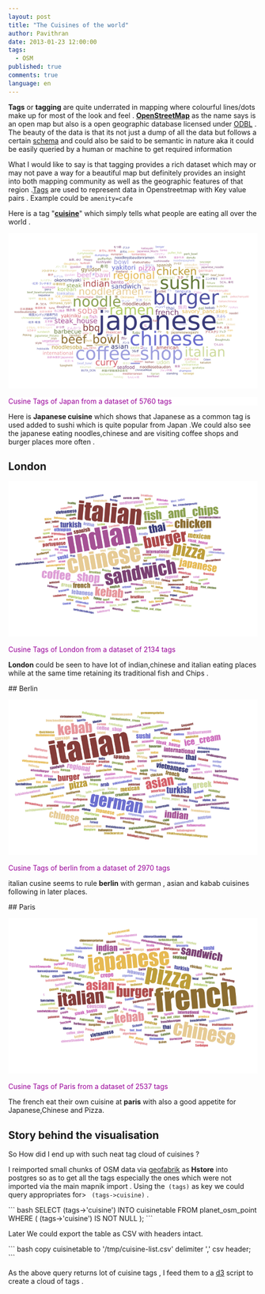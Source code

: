 ```yaml
---
layout: post
title: "The Cuisines of the world"
author: Pavithran
date: 2013-01-23 12:00:00
tags:
  - OSM
published: true
comments: true
language: en
---
```


<p><strong>Tags</strong> or <strong>tagging</strong> are quite underrated in mapping where colourful lines/dots make up for most of the look and feel  . <strong><a href="http://wiki.openstreetmap.org/wiki/Main_Page" alt="Open Street Map wiki">OpenStreetMap</a></strong> as the name says is an open map but  also is  a open geographic database licensed under <a href="http://wiki.openstreetmap.org/wiki/Open_Database_License" alt="Open Database License">ODBL</a> . The beauty of the data is that its not just a dump of all the data but follows a certain <a href="http://wiki.openstreetmap.org/wiki/API_v0.6" alt="OSM API">schema</a> and could also be said to be semantic in nature aka it could be easily queried by a human or machine to get required information </p>

<p>What I would like to say is that tagging provides a rich dataset which may or may not pave a way for a beautiful map but definitely provides an insight into both mapping community as well as the geographic features of that region .<a href="http://wiki.openstreetmap.org/wiki/Tag" alt="OSM Tag">Tags</a> are used to represent data in Openstreetmap with Key value pairs . Example could be <code>amenity=cafe</code>
</p>
<p>

Here is a tag "<strong><a href="http://wiki.openstreetmap.org/wiki/Cuisine" alt="OSM wiki cuisine Key">cuisine</a></strong>" which simply tells what people are eating all over the world .</p><p>
<a href="/media/2013/japan.png" target="_blank"><img src="/media/2013/japan-small.png" alt="Japanese cuisine tags"></a><br><div style="color:#990099;background:white">Cusine Tags of Japan from a dataset of 5760 tags</div> </p>
<p>
Here is <strong>Japanese cuisine</strong> which shows that Japanese as a common tag is used added to sushi which is quite popular from Japan .We could also see the japanese eating noodles,chinese and are visiting coffee shops and burger places more often .
</p>

<!-- more -->

## London
<p><a href="/media/2013/london.png" target="_blank"><img src="/media/2013/london-small.png" alt="London cuisine tags"></a><div style="color:#990099">Cusine Tags of London from a dataset of 2134 tags</div></p>
<p>
<strong>London</strong> could be seen to have lot of indian,chinese and italian  eating places while at the same time retaining its traditional fish and Chips .
</p>
## Berlin
<p><a href="/media/2013/berlin.png" target="_blank"><img src="/media/2013/berlin-small.png" alt="Berlin cuisine tags"></a><div style="color:#990099">Cusine Tags of berlin from a dataset of 2970 tags</div></p><p>
italian cusine seems to rule <strong>berlin</strong> with german , asian and kabab cuisines following in later places.</p>
## Paris
<p><a href="/media/2013/paris.png" target="_blank"><img src="/media/2013/paris-small.png" alt=" Paris cuisine tags"></a><div style="color:#990099">Cusine Tags of Paris from a dataset of 2537 tags</div></p>

<p>The french eat their own cuisine at <strong>paris</strong> with also a good appetite for Japanese,Chinese and Pizza.</p>

## Story behind the visualisation
So How did I end up with such neat tag cloud of cuisines ?


<p>I reimported small chunks of OSM data via <a href="http://download.geofabrik.de/openstreetmap/" alt="Geofabrik OSM Downloads">geofabrik</a>  as <strong>Hstore</strong> into postgres so as to get all the tags especially the ones which were not imported via the main mapnik import  . Using the<code> (tags)</code> as key we could query appropriates for> <code> (tags->cuisine)</code> .</p>
<p>
``` bash
SELECT (tags->'cuisine')
  INTO cuisinetable FROM planet_osm_point 
    WHERE  ( (tags->'cuisine') IS NOT NULL  );
```
</p>
<p>Later We could export the table as CSV with headers intact. </p>
``` bash
copy  cuisinetable to '/tmp/cuisine-list.csv' delimiter ',' csv header;
```

<p>As the above query returns lot of cuisine tags , I feed them to a <a href="http://d3js.org" alt="D3 JS" >d3</a> script  to create a cloud of tags .</p>

